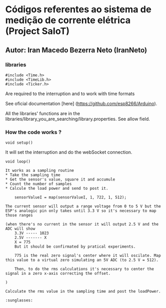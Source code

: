 # Códigos referentes ao sistema de medição de corrente elétrica (Project SaIoT)
## Autor: Iran Macedo Bezerra Neto (IranNeto) 

### libraries
```
#include <Time.h>
#include <TimeLib.h>
#include <Ticker.h>
```
Are required to the interruption and to work with time formats

See oficial documentation [here] (https://github.com/esp8266/Arduino).

All the libraries' functions are in the libraries/library_you_are_searching/library.properties.
See allow field.

### How the code works ?

```
void setup()
```
It will set the interruption and do the webSocket connection.

```
void loop()
```
	It works as a sampling routine
	* Take the sampling time
	* Get the sensor's value, square it and accumule
	* Count the number of samples
	* Calcule the load power and send to post it.


```
	sensorValueI = map(sensorValueI, 1, 722, 1, 512);
```
	The current sensor will output a range voltage from 0 to 5 V but the ESP's analogic pin only takes until 3.3 V so it's necessary to map those ranges

	(when there's no current in the sensor it will output 2.5 V and the ADC will show
		3.3V ----- 1023
		2.5V ------- X
		X = 775
		But it should be confirmated by pratical experiments.

		775 is the real zero signal's center where it will oscilate. Map this value to a virtual zero simulating an 5V ADC (to 2.5 V = 512).

		Then, to do the rms calculations it's necessary to center the signal in a zero x-axis correcting the offset.  

	)

  	Calculate the rms value in the sampling time and post the loadPower.

  	:sunglasses: